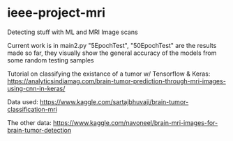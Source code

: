 # ieee-project-mri
Detecting stuff with ML and MRI Image scans

Current work is in main2.py
"5EpochTest", "50EpochTest" are the results made so far, they visually show the general accuracy of the models from some random testing samples

Tutorial on classifying the existance of a tumor w/ Tensorflow & Keras:
https://analyticsindiamag.com/brain-tumor-prediction-through-mri-images-using-cnn-in-keras/

Data used:
https://www.kaggle.com/sartajbhuvaji/brain-tumor-classification-mri

The other data:
https://www.kaggle.com/navoneel/brain-mri-images-for-brain-tumor-detection
